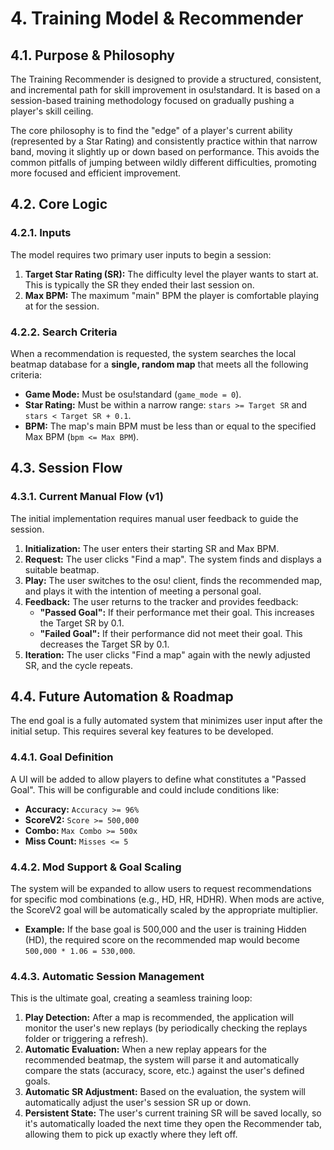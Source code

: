 # 4. Training Model & Recommender

## 4.1. Purpose & Philosophy

The Training Recommender is designed to provide a structured, consistent, and incremental path for skill improvement in osu!standard. It is based on a session-based training methodology focused on gradually pushing a player's skill ceiling.

The core philosophy is to find the "edge" of a player's current ability (represented by a Star Rating) and consistently practice within that narrow band, moving it slightly up or down based on performance. This avoids the common pitfalls of jumping between wildly different difficulties, promoting more focused and efficient improvement.

## 4.2. Core Logic

### 4.2.1. Inputs

The model requires two primary user inputs to begin a session:
1.  **Target Star Rating (SR):** The difficulty level the player wants to start at. This is typically the SR they ended their last session on.
2.  **Max BPM:** The maximum "main" BPM the player is comfortable playing at for the session.

### 4.2.2. Search Criteria

When a recommendation is requested, the system searches the local beatmap database for a **single, random map** that meets all the following criteria:
-   **Game Mode:** Must be osu!standard (`game_mode = 0`).
-   **Star Rating:** Must be within a narrow range: `stars >= Target SR` and `stars < Target SR + 0.1`.
-   **BPM:** The map's main BPM must be less than or equal to the specified Max BPM (`bpm <= Max BPM`).

## 4.3. Session Flow

### 4.3.1. Current Manual Flow (v1)

The initial implementation requires manual user feedback to guide the session.
1.  **Initialization:** The user enters their starting SR and Max BPM.
2.  **Request:** The user clicks "Find a map". The system finds and displays a suitable beatmap.
3.  **Play:** The user switches to the osu! client, finds the recommended map, and plays it with the intention of meeting a personal goal.
4.  **Feedback:** The user returns to the tracker and provides feedback:
    *   **"Passed Goal":** If their performance met their goal. This increases the Target SR by 0.1.
    *   **"Failed Goal":** If their performance did not meet their goal. This decreases the Target SR by 0.1.
5.  **Iteration:** The user clicks "Find a map" again with the newly adjusted SR, and the cycle repeats.

## 4.4. Future Automation & Roadmap

The end goal is a fully automated system that minimizes user input after the initial setup. This requires several key features to be developed.

### 4.4.1. Goal Definition

A UI will be added to allow players to define what constitutes a "Passed Goal". This will be configurable and could include conditions like:
-   **Accuracy:** `Accuracy >= 96%`
-   **ScoreV2:** `Score >= 500,000`
-   **Combo:** `Max Combo >= 500x`
-   **Miss Count:** `Misses <= 5`

### 4.4.2. Mod Support & Goal Scaling

The system will be expanded to allow users to request recommendations for specific mod combinations (e.g., HD, HR, HDHR). When mods are active, the ScoreV2 goal will be automatically scaled by the appropriate multiplier.
-   **Example:** If the base goal is 500,000 and the user is training Hidden (HD), the required score on the recommended map would become `500,000 * 1.06 = 530,000`.

### 4.4.3. Automatic Session Management

This is the ultimate goal, creating a seamless training loop:
1.  **Play Detection:** After a map is recommended, the application will monitor the user's new replays (by periodically checking the replays folder or triggering a refresh).
2.  **Automatic Evaluation:** When a new replay appears for the recommended beatmap, the system will parse it and automatically compare the stats (accuracy, score, etc.) against the user's defined goals.
3.  **Automatic SR Adjustment:** Based on the evaluation, the system will automatically adjust the user's session SR up or down.
4.  **Persistent State:** The user's current training SR will be saved locally, so it's automatically loaded the next time they open the Recommender tab, allowing them to pick up exactly where they left off.